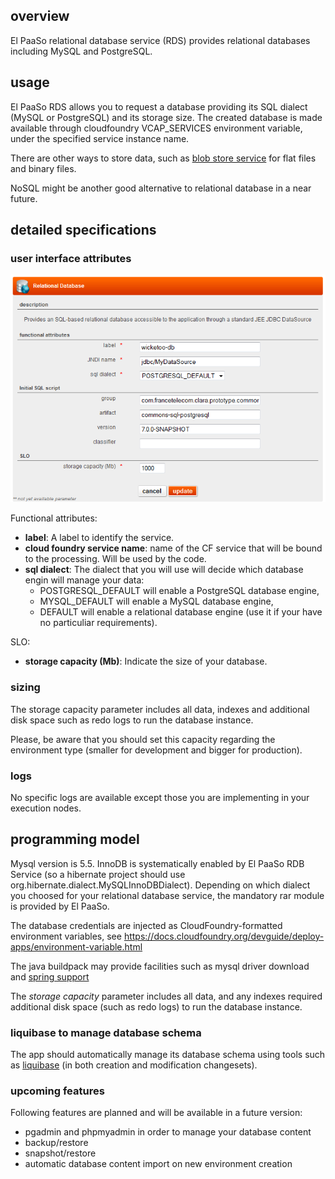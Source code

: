 ## overview

El PaaSo relational database service (RDS) provides relational databases including MySQL and PostgreSQL.

## usage

El PaaSo RDS allows you to request a database providing its SQL dialect (MySQL or PostgreSQL) and its storage size. The created database is made available through cloudfoundry VCAP_SERVICES environment variable, under the specified service instance name.

There are other ways to store data, such as [blob store service](blob_store_service.html) for flat files and binary files.

NoSQL might be another good alternative to relational database in a near future.

## detailed specifications

### user interface attributes

![relational database service attributes](relational_database_service_attributes.png)

Functional attributes:

* **label**: A label to identify the service.
* **cloud foundry service name**: name of the CF service that will be bound to the processing. Will be used by the code.
* **sql dialect**: The dialect that you will use will decide which database engin will manage your data:
    * POSTGRESQL_DEFAULT will enable a PostgreSQL database engine,
    * MYSQL_DEFAULT will enable a MySQL database engine,
    * DEFAULT will enable a relational database engine (use it if your have no particuliar requirements).

SLO:

* **storage capacity (Mb)**: Indicate the size of your database.

### sizing

The storage capacity parameter includes all data, indexes and additional disk space such as redo logs to run the database instance.

Please, be aware that you should set this capacity regarding the environment type (smaller for development and bigger for production).

### logs

No specific logs are available except those you are implementing in your execution nodes.

## programming model

Mysql version is 5.5. InnoDB is systematically enabled by El PaaSo RDB Service (so a hibernate project should use org.hibernate.dialect.MySQLInnoDBDialect). Depending on which dialect you choosed for your relational database service, the mandatory rar module is provided by El PaaSo.

The database credentials are injected as CloudFoundry-formatted environment variables, see https://docs.cloudfoundry.org/devguide/deploy-apps/environment-variable.html
 
The java buildpack may provide facilities such as mysql driver download and [spring support](http://docs.cloudfoundry.org/buildpacks/java/spring-service-bindings.html)

The *storage capacity* parameter includes all data, and any indexes required additional disk space (such as redo logs) to run the database instance.

### liquibase to manage database schema

The app should automatically manage its database schema using tools such as [liquibase](http://www.liquibase.org/) (in both creation and modification changesets).

### upcoming features

Following features are planned and will be available in a future version:

* pgadmin and phpmyadmin in order to manage your database content
* backup/restore
* snapshot/restore
* automatic database content import on new environment creation

